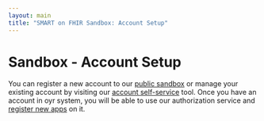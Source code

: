 ```yaml
---
layout: main
title: "SMART on FHIR Sandbox: Account Setup"
---
```


# Sandbox - Account Setup

You can register a new account to our [public sandbox]({{site.baseurl}}sandbox) or manage
your existing account by visiting our [account self-service](https://service.smartplatforms.org)
tool. Once you have an account in oyr system, you will be able to use our authorization service
and [register new apps]({{site.baseurl}}sandbox/howto) on it.